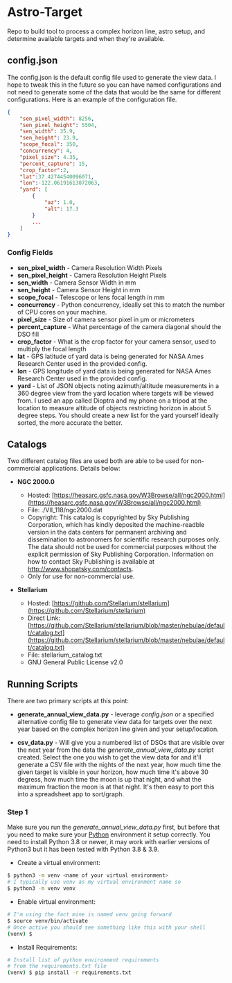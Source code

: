 # Astro-Target
Repo to build tool to process a complex horizon line, astro setup, and determine available targets and when they're available. 

## config.json

The config.json is the default config file used to generate the view data. I hope to tweak this in the future so you can have named configurations and not need to generate some of the data that would be the same for different configurations. Here is an example of the configuration file. 

```json
{
    "sen_pixel_width": 8256,
    "sen_pixel_height": 5504,
    "sen_width": 35.9,
    "sen_height": 23.9,
    "scope_focal": 350,
    "concurrency": 4,
    "pixel_size": 4.35,
    "percent_capture": 15,
    "crop_factor":2,
    "lat":37.42744540096071, 
    "lon":-122.06191613072063,
    "yard": [ 
        {
            "az": 1.0,
            "alt": 17.3
        }
        ...
    ]
}
```

### Config Fields

* **sen_pixel_width** - Camera Resolution Width Pixels
* **sen_pixel_height** - Camera Resolution Height Pixels
* **sen_width** - Camera Sensor Width in mm
* **sen_height** - Camera Sensor Height in mm
* **scope_focal** - Telescope or lens focal length in mm
* **concurrency** - Python concurrency, ideally set this to match the number of CPU cores on your machine.
* **pixel_size** - Size of camera sensor pixel in μm or micrometers
* **percent_capture** - What percentage of the camera diagonal should the DSO fill
* **crop_factor** - What is the crop factor for your camera sensor, used to multiply the focal length
* **lat** - GPS latitude of yard data is being generated for NASA Ames Research Center used in the provided config.
* **lon** - GPS longitude of yard data is being generated for NASA Ames Research Center used in the provided config.
* **yard** - List of JSON objects noting azimuth/altitude measurements in a 360 degree view from the yard location where targets will be viewed from. I used an app called Dioptra and my phone on a tripod at the location to measure altitude of objects restricting horizon in about 5 degree steps. You should create a new list for the yard yourself ideally sorted, the more accurate the better. 


## Catalogs

Two different catalog files are used both are able to be used for non-commercial applications. Details below:

* **NGC 2000.0**
    * Hosted: [https://heasarc.gsfc.nasa.gov/W3Browse/all/ngc2000.html](https://heasarc.gsfc.nasa.gov/W3Browse/all/ngc2000.html)
    * File: ./VII_118/ngc2000.dat
    * Copyright: This catalog is copyrighted by Sky Publishing Corporation, which has kindly deposited the machine-readble version in the data centers for permanent archiving and dissemination to astronomers for scientific research purposes only. The data should not be used for commercial purposes without the explicit permission of Sky Publishing Corporation. Information on how to contact Sky Publishing is available at http://www.shopatsky.com/contacts.
    * Only for use for non-commercial use.

* **Stellarium**
    * Hosted: [https://github.com/Stellarium/stellarium](https://github.com/Stellarium/stellarium)
    * Direct Link: [https://github.com/Stellarium/stellarium/blob/master/nebulae/default/catalog.txt](https://github.com/Stellarium/stellarium/blob/master/nebulae/default/catalog.txt)
    * File: stellarium_catalog.txt
    * GNU General Public License v2.0

## Running Scripts

There are two primary scripts at this point:

* **generate_annual_view_data.py** - leverage *config.json* or a specified alternative config file to generate view data for targets over the next year based on the complex horizon line given and your setup/location. 

* **csv_data.py** - Will give you a numbered list of DSOs that are visible over the next year from the data the *generate_annual_view_data.py* script created. Select the one you wish to get the view data for and it'll generate a CSV file with the nights of the next year, how much time the given target is visible in your horizon, how much time it's above 30 degress, how much time the moon is up that night, and what the maximum fraction the moon is at that night. It's then easy to port this into a spreadsheet app to sort/graph. 

### Step 1

Make sure you run the *generate_annual_view_data.py* first, but before that you need to make sure your [Python](https://www.python.org/) environment it setup correctly. You need to install Python 3.8 or newer, it may work with earlier versions of Python3 but it has been tested with Python 3.8 & 3.9. 

* Create a virtual environment:
```bash
$ python3 -m venv <name of your virtual environment>
# I typically use venv as my virtual environment name so
$ python3 -m venv venv
```
* Enable virtual environment:
```bash
# I'm using the fact mine is named venv going forward
$ source venv/bin/activate
# Once active you should see something like this with your shell
(venv) $
```
* Install Requirements:
```bash
# Install list of python environment requirements 
# from the requirements.txt file
(venv) $ pip install -r requirements.txt
```




